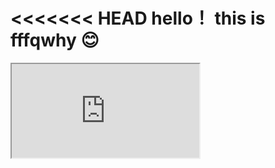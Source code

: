 <<<<<<< HEAD
hello！
this is fffqwhy 😊
=======
<iframe src="http://182.92.118.41/" title="1">
>>>>>>> afb3265923495b6e1f67e3f916093317de59fd7e
